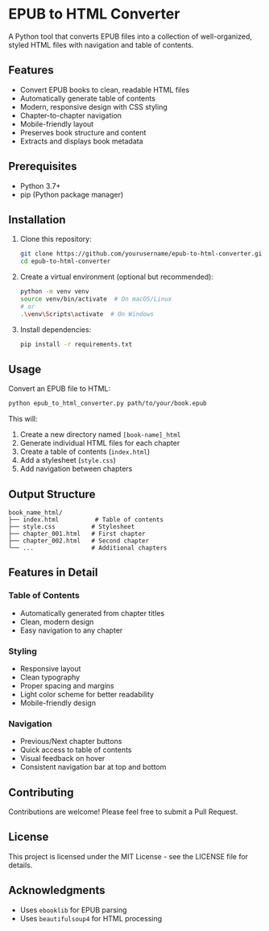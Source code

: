# EPUB to HTML Converter

A Python tool that converts EPUB files into a collection of well-organized, styled HTML files with navigation and table of contents.

## Features

- Convert EPUB books to clean, readable HTML files
- Automatically generate table of contents
- Modern, responsive design with CSS styling
- Chapter-to-chapter navigation
- Mobile-friendly layout
- Preserves book structure and content
- Extracts and displays book metadata

## Prerequisites

- Python 3.7+
- pip (Python package manager)

## Installation

1. Clone this repository:
   ```bash
   git clone https://github.com/yourusername/epub-to-html-converter.git
   cd epub-to-html-converter
   ```

2. Create a virtual environment (optional but recommended):
   ```bash
   python -m venv venv
   source venv/bin/activate  # On macOS/Linux
   # or
   .\venv\Scripts\activate  # On Windows
   ```

3. Install dependencies:
   ```bash
   pip install -r requirements.txt
   ```

## Usage

Convert an EPUB file to HTML:
```bash
python epub_to_html_converter.py path/to/your/book.epub
```

This will:
1. Create a new directory named `[book-name]_html`
2. Generate individual HTML files for each chapter
3. Create a table of contents (`index.html`)
4. Add a stylesheet (`style.css`)
5. Add navigation between chapters

## Output Structure

```
book_name_html/
├── index.html          # Table of contents
├── style.css          # Stylesheet
├── chapter_001.html   # First chapter
├── chapter_002.html   # Second chapter
└── ...                # Additional chapters
```

## Features in Detail

### Table of Contents
- Automatically generated from chapter titles
- Clean, modern design
- Easy navigation to any chapter

### Styling
- Responsive layout
- Clean typography
- Proper spacing and margins
- Light color scheme for better readability
- Mobile-friendly design

### Navigation
- Previous/Next chapter buttons
- Quick access to table of contents
- Visual feedback on hover
- Consistent navigation bar at top and bottom

## Contributing

Contributions are welcome! Please feel free to submit a Pull Request.

## License

This project is licensed under the MIT License - see the LICENSE file for details.

## Acknowledgments

- Uses `ebooklib` for EPUB parsing
- Uses `beautifulsoup4` for HTML processing
